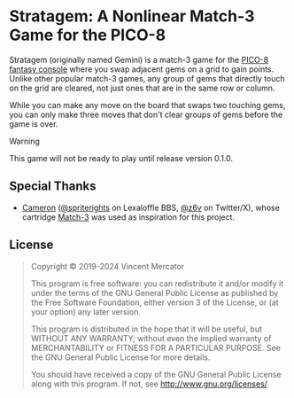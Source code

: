 # Stratagem: A Nonlinear Match-3 Game for the PICO-8

Stratagem (originally named Gemini) is a match-3 game for the
[PICO-8 fantasy console](https://www.lexaloffle.com/pico-8.php) where you swap
adjacent gems on a grid to gain points. Unlike other popular match-3 games, any
group of gems that directly touch on the grid are cleared, not just ones that
are in the same row or column.

While you can make any move on the board that swaps two touching gems, you can
only make three moves that don't clear groups of gems before the game is over.

> [!WARNING]  
> This game will not be ready to play until release version 0.1.0.

## Special Thanks

- [Cameron](https://cmrn.io/)
  ([@spriterights](https://www.lexaloffle.com/bbs/?uid=18643) on Lexaloffle BBS,
  [@z6v](https://x.com/z6v) on Twitter/X), whose cartridge
  [Match-3](https://www.lexaloffle.com/bbs/?pid=42523) was used as inspiration
  for this project.

## License

> Copyright © 2019-2024 Vincent Mercator
>
> This program is free software: you can redistribute it and/or modify it under
> the terms of the GNU General Public License as published by the Free Software
> Foundation, either version 3 of the License, or (at your option) any later
> version.
>
> This program is distributed in the hope that it will be useful, but WITHOUT
> ANY WARRANTY; without even the implied warranty of MERCHANTABILITY or FITNESS
> FOR A PARTICULAR PURPOSE. See the GNU General Public License for more details.
>
> You should have received a copy of the GNU General Public License along with
> this program. If not, see <http://www.gnu.org/licenses/>.
